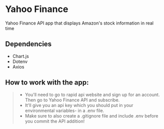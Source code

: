 # Yahoo Finance
Yahoo Finance API app that displays Amazon's stock information in real time
## Dependencies
- Chart.js
- Dotenv
- Axios
## How to work with the app:
> - You'll need to go to rapid api website and sign up for an account. Then go to Yahoo Finance API and subscribe.
> - It'll give you an api key which you should put in your environmental variables- in a .env file. 
> - Make sure to also create a .gitignore file and include .env before you commit the API addition!
